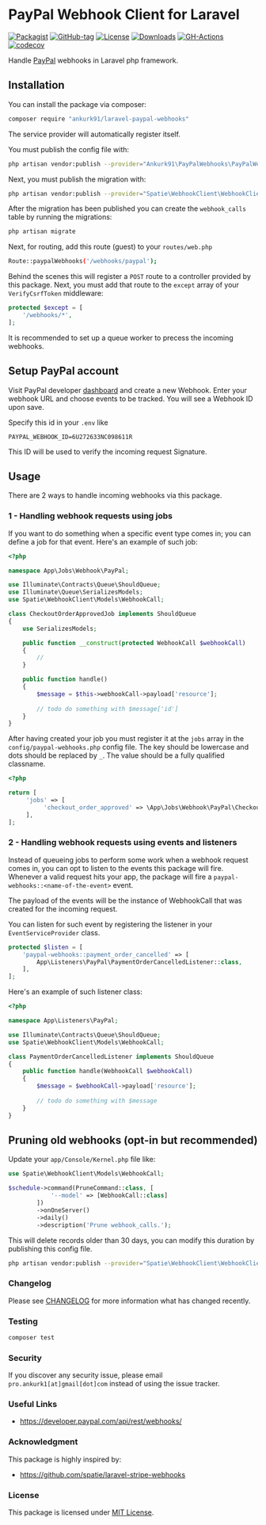 # PayPal Webhook Client for Laravel

[![Packagist](https://badgen.net/packagist/v/ankurk91/laravel-paypal-webhooks)](https://packagist.org/packages/ankurk91/laravel-paypal-webhooks)
[![GitHub-tag](https://badgen.net/github/tag/ankurk91/laravel-paypal-webhooks)](https://github.com/ankurk91/laravel-paypal-webhooks/tags)
[![License](https://badgen.net/packagist/license/ankurk91/laravel-paypal-webhooks)](LICENSE.txt)
[![Downloads](https://badgen.net/packagist/dt/ankurk91/laravel-paypal-webhooks)](https://packagist.org/packages/ankurk91/laravel-paypal-webhooks/stats)
[![GH-Actions](https://github.com/ankurk91/laravel-paypal-webhooks/workflows/tests/badge.svg)](https://github.com/ankurk91/laravel-paypal-webhooks/actions)
[![codecov](https://codecov.io/gh/ankurk91/laravel-paypal-webhooks/branch/main/graph/badge.svg)](https://codecov.io/gh/ankurk91/laravel-paypal-webhooks)

Handle [PayPal](https://developer.paypal.com/api/rest/webhooks/) webhooks in Laravel php framework.

## Installation

You can install the package via composer:

```bash
composer require "ankurk91/laravel-paypal-webhooks"
```

The service provider will automatically register itself.

You must publish the config file with:

```bash
php artisan vendor:publish --provider="Ankurk91\PayPalWebhooks\PayPalWebhooksServiceProvider"
```

Next, you must publish the migration with:

```bash
php artisan vendor:publish --provider="Spatie\WebhookClient\WebhookClientServiceProvider" --tag="webhook-client-migrations"
```

After the migration has been published you can create the `webhook_calls` table by running the migrations:

```bash
php artisan migrate
```

Next, for routing, add this route (guest) to your `routes/web.php`

```bash
Route::paypalWebhooks('/webhooks/paypal');
```

Behind the scenes this will register a `POST` route to a controller provided by this package. Next, you must add that
route to the `except` array of your `VerifyCsrfToken` middleware:

```php
protected $except = [
    '/webhooks/*',
];
```

It is recommended to set up a queue worker to precess the incoming webhooks.

## Setup PayPal account

Visit PayPal developer [dashboard](https://developer.paypal.com/dashboard)
and create a new Webhook.
Enter your webhook URL and choose events to be tracked.
You will see a Webhook ID upon save.

Specify this id in your `.env` like

```dotenv
PAYPAL_WEBHOOK_ID=6U272633NC098611R
```

This ID will be used to verify the incoming request Signature.

## Usage

There are 2 ways to handle incoming webhooks via this package.

### 1 - Handling webhook requests using jobs

If you want to do something when a specific event type comes in; you can define a job for that event.
Here's an example of such job:

```php
<?php

namespace App\Jobs\Webhook\PayPal;

use Illuminate\Contracts\Queue\ShouldQueue;
use Illuminate\Queue\SerializesModels;
use Spatie\WebhookClient\Models\WebhookCall;

class CheckoutOrderApprovedJob implements ShouldQueue
{
    use SerializesModels;

    public function __construct(protected WebhookCall $webhookCall)
    {
        //
    }

    public function handle()
    {
        $message = $this->webhookCall->payload['resource'];
            
        // todo do something with $message['id']        
    }
}
```

After having created your job you must register it at the `jobs` array in the `config/paypal-webhooks.php` config file.
The
key should be lowercase and dots should be replaced by `_`. The value should be a fully qualified classname.

```php
<?php

return [
     'jobs' => [
          'checkout_order_approved' => \App\Jobs\Webhook\PayPal\CheckoutOrderApprovedJob::clas,
     ],
];
```

### 2 - Handling webhook requests using events and listeners

Instead of queueing jobs to perform some work when a webhook request comes in, you can opt to listen to the events this
package will fire. Whenever a valid request hits your app, the package will fire
a `paypal-webhooks::<name-of-the-event>`
event.

The payload of the events will be the instance of WebhookCall that was created for the incoming request.

You can listen for such event by registering the listener in your `EventServiceProvider` class.

```php
protected $listen = [
    'paypal-webhooks::payment_order_cancelled' => [
        App\Listeners\PayPal\PaymentOrderCancelledListener::class,
    ],
];
```

Here's an example of such listener class:

```php
<?php

namespace App\Listeners\PayPal;

use Illuminate\Contracts\Queue\ShouldQueue;
use Spatie\WebhookClient\Models\WebhookCall;

class PaymentOrderCancelledListener implements ShouldQueue
{
    public function handle(WebhookCall $webhookCall)
    {
        $message = $webhookCall->payload['resource'];
               
        // todo do something with $message        
    }
}
```

## Pruning old webhooks (opt-in but recommended)

Update your `app/Console/Kernel.php` file like:

```php
use Spatie\WebhookClient\Models\WebhookCall;

$schedule->command(PruneCommand::class, [
            '--model' => [WebhookCall::class]
        ])
        ->onOneServer()
        ->daily()
        ->description('Prune webhook_calls.');
```

This will delete records older than 30 days, you can modify this duration by publishing this config file.

```bash
php artisan vendor:publish --provider="Spatie\WebhookClient\WebhookClientServiceProvider" --tag="webhook-client-config"
```

### Changelog

Please see [CHANGELOG](CHANGELOG.md) for more information what has changed recently.

### Testing

```bash
composer test
```

### Security

If you discover any security issue, please email `pro.ankurk1[at]gmail[dot]com` instead of using the issue tracker.

### Useful Links

* https://developer.paypal.com/api/rest/webhooks/

### Acknowledgment

This package is highly inspired by:

* https://github.com/spatie/laravel-stripe-webhooks

### License

This package is licensed under [MIT License](https://opensource.org/licenses/MIT).
